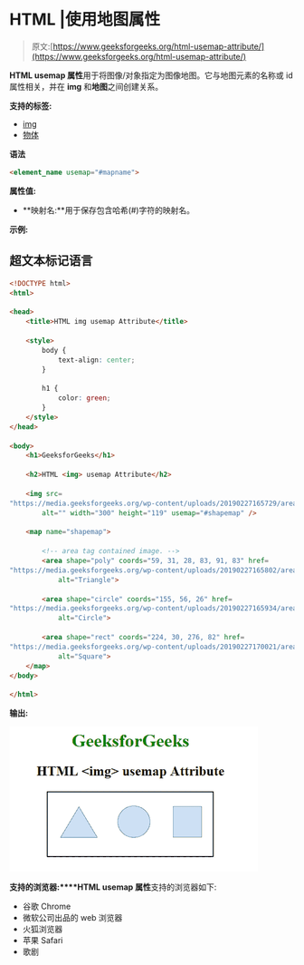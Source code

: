 # HTML |使用地图属性

> 原文:[https://www.geeksforgeeks.org/html-usemap-attribute/](https://www.geeksforgeeks.org/html-usemap-attribute/)

**HTML usemap 属性**用于将图像/对象指定为图像地图。它与地图元素的名称或 id 属性相关，并在 **img** 和**地图**之间创建关系。

**支持的标签:**

*   [img](https://www.geeksforgeeks.org/html-img-usemap-attribute/)
*   [物体](https://www.geeksforgeeks.org/html-object-usemap-attribute/?ref=rp)

**语法**

```html
<element_name usemap="#mapname">
```

**属性值:**

*   **映射名:**用于保存包含哈希(#)字符的映射名。

**示例:**

## 超文本标记语言

```html
<!DOCTYPE html>
<html>

<head>
    <title>HTML img usemap Attribute</title>

    <style>
        body {
            text-align: center;
        }

        h1 {
            color: green;
        }
    </style>
</head>

<body>
    <h1>GeeksforGeeks</h1>

    <h2>HTML <img> usemap Attribute</h2>

    <img src=
"https://media.geeksforgeeks.org/wp-content/uploads/20190227165729/area11.png"
        alt="" width="300" height="119" usemap="#shapemap" />

    <map name="shapemap">

        <!-- area tag contained image. -->
        <area shape="poly" coords="59, 31, 28, 83, 91, 83" href=
"https://media.geeksforgeeks.org/wp-content/uploads/20190227165802/area2.png"
            alt="Triangle">

        <area shape="circle" coords="155, 56, 26" href=
"https://media.geeksforgeeks.org/wp-content/uploads/20190227165934/area3.png"
            alt="Circle">

        <area shape="rect" coords="224, 30, 276, 82" href=
"https://media.geeksforgeeks.org/wp-content/uploads/20190227170021/area4.png"
            alt="Square">
    </map>
</body>

</html>
```

**输出:**

![](img/aed4b7ee6132833c8dc8ec8b00eb2298.png)

**支持的浏览器:****HTML usemap 属性**支持的浏览器如下:

*   谷歌 Chrome
*   微软公司出品的 web 浏览器
*   火狐浏览器
*   苹果 Safari
*   歌剧